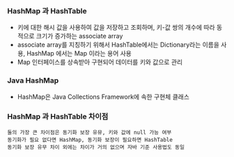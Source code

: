 ### HashMap 과 HashTable
- 키에 대한 해시 값을 사용하여 값을 저장하고 조회하며, 키-값 쌍의 개수에 따라 동적으로 크기가 증가하는 associate array
- associate array를 지칭하기 위해서 HashTable에서는 Dictionary라는 이름을 사용, HashMap 에서는 Map 이라는 용어 사용
- Map 인터페이스를 상속받아 구현되어 데이터를 키와 값으로 관리

### Java HashMap
- HashMap은 Java Collections Framework에 속한 구현체 클래스


### HashMap 과 HashTable 차이점
```
둘의 가장 큰 차이점은 동기화 보장 유뮤, 키와 값에 null 가능 여부
동기화가 필요 없다면 HashMap, 동기화 보장이 필요하면 HashTable
동기화 보장 유무 차이 외에는 차이가 거의 없으며 자바 기준 사용법도 동일
```
